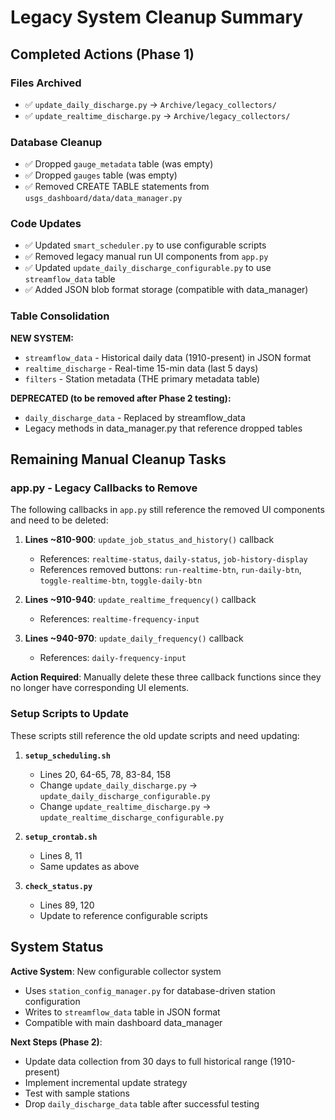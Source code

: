 # Legacy System Cleanup Summary

## Completed Actions (Phase 1)

### Files Archived
- ✅ `update_daily_discharge.py` → `Archive/legacy_collectors/`
- ✅ `update_realtime_discharge.py` → `Archive/legacy_collectors/`

### Database Cleanup
- ✅ Dropped `gauge_metadata` table (was empty)
- ✅ Dropped `gauges` table (was empty)
- ✅ Removed CREATE TABLE statements from `usgs_dashboard/data/data_manager.py`

### Code Updates
- ✅ Updated `smart_scheduler.py` to use configurable scripts
- ✅ Removed legacy manual run UI components from `app.py`
- ✅ Updated `update_daily_discharge_configurable.py` to use `streamflow_data` table
- ✅ Added JSON blob format storage (compatible with data_manager)

### Table Consolidation
**NEW SYSTEM:**
- `streamflow_data` - Historical daily data (1910-present) in JSON format
- `realtime_discharge` - Real-time 15-min data (last 5 days)
- `filters` - Station metadata (THE primary metadata table)

**DEPRECATED (to be removed after Phase 2 testing):**
- `daily_discharge_data` - Replaced by streamflow_data
- Legacy methods in data_manager.py that reference dropped tables

## Remaining Manual Cleanup Tasks

### app.py - Legacy Callbacks to Remove

The following callbacks in `app.py` still reference the removed UI components and need to be deleted:

1. **Lines ~810-900**: `update_job_status_and_history()` callback
   - References: `realtime-status`, `daily-status`, `job-history-display`
   - References removed buttons: `run-realtime-btn`, `run-daily-btn`, `toggle-realtime-btn`, `toggle-daily-btn`

2. **Lines ~910-940**: `update_realtime_frequency()` callback
   - References: `realtime-frequency-input`

3. **Lines ~940-970**: `update_daily_frequency()` callback  
   - References: `daily-frequency-input`

**Action Required**: Manually delete these three callback functions since they no longer have corresponding UI elements.

### Setup Scripts to Update

These scripts still reference the old update scripts and need updating:

1. **`setup_scheduling.sh`**
   - Lines 20, 64-65, 78, 83-84, 158
   - Change `update_daily_discharge.py` → `update_daily_discharge_configurable.py`
   - Change `update_realtime_discharge.py` → `update_realtime_discharge_configurable.py`

2. **`setup_crontab.sh`**
   - Lines 8, 11
   - Same updates as above

3. **`check_status.py`**
   - Lines 89, 120
   - Update to reference configurable scripts

## System Status

**Active System**: New configurable collector system
- Uses `station_config_manager.py` for database-driven station configuration
- Writes to `streamflow_data` table in JSON format
- Compatible with main dashboard data_manager

**Next Steps (Phase 2)**:
- Update data collection from 30 days to full historical range (1910-present)
- Implement incremental update strategy
- Test with sample stations
- Drop `daily_discharge_data` table after successful testing
